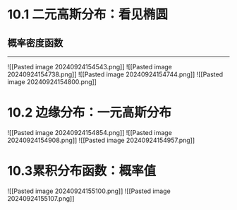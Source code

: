 # 10.1 二元高斯分布：看见椭圆
## 概率密度函数
---
![[Pasted image 20240924154543.png]]
![[Pasted image 20240924154738.png]]
![[Pasted image 20240924154744.png]]
![[Pasted image 20240924154800.png]]
# 10.2 边缘分布：一元高斯分布
![[Pasted image 20240924154854.png]]
![[Pasted image 20240924154908.png]]
![[Pasted image 20240924154957.png]]
# 10.3累积分布函数：概率值
![[Pasted image 20240924155100.png]]
![[Pasted image 20240924155107.png]]
